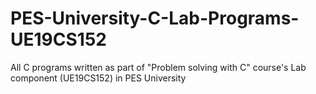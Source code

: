 # PES-University-C-Lab-Programs-UE19CS152
All C programs written as part of "Problem solving with C" course's Lab component (UE19CS152) in PES University 
